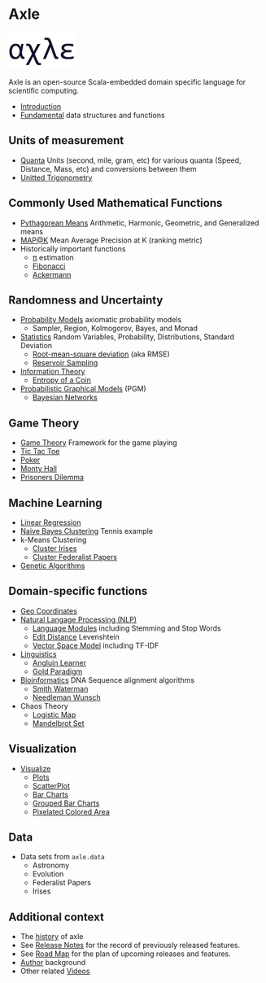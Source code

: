 # Axle

![axle](/images/axle.png)

Axle is an open-source Scala-embedded domain specific language for scientific computing.

* [Introduction](introduction/Introduction.md)
* [Fundamental](fundamental/Fundamental.md) data structures and functions

## Units of measurement

* [Quanta](units/Quanta.md) Units (second, mile, gram, etc) for various quanta (Speed, Distance, Mass, etc) and conversions between them
* [Unitted Trigonometry](units/UnittedTrigonometry.md)

## Commonly Used Mathematical Functions

* [Pythagorean Means](math/PythagoreanMeans.md) Arithmetic, Harmonic, Geometric, and Generalized means
* [MAP@K](math/MeanAveragePrecisionAtK.md) Mean Average Precision at K (ranking metric)
* Historically important functions
  * [π](math/Pi.md) estimation
  * [Fibonacci](math/Fibonacci.md)
  * [Ackermann](math/Ackermann.md)

## Randomness and Uncertainty

* [Probability Models](random_uncertain/ProbabilityModel.md) axiomatic probability models
  * Sampler, Region, Kolmogorov, Bayes, and Monad
* [Statistics](random_uncertain/Statistics.md) Random Variables, Probability, Distributions, Standard Deviation
  * [Root-mean-square deviation](random_uncertain/RootMeanSquareDeviation.md) (aka RMSE)
  * [Reservoir Sampling](random_uncertain/ReservoirSampling.md)
* [Information Theory](random_uncertain/InformationTheory.md)
  * [Entropy of a Coin](random_uncertain/CoinEntropy.md)
* [Probabilistic Graphical Models](random_uncertain/ProbabilisticGraphicalModels.md) (PGM)
  * [Bayesian Networks](random_uncertain/BayesianNetworks.md)

## Game Theory

* [Game Theory](game_theory/GameTheory.md) Framework for the game playing
* [Tic Tac Toe](game_theory/TicTacToe.md)
* [Poker](game_theory/Poker.md)
* [Monty Hall](game_theory/MontyHall.md)
* [Prisoners Dilemma](game_theory/PrisonersDilemma.md)

## Machine Learning

* [Linear Regression](machine_learning/LinearRegression.md)
* [Naive Bayes Clustering](machine_learning/NaiveBayesClassifier.md) Tennis example
* k-Means Clustering
  * [Cluster Irises](machine_learning/ClusterIrises.md)
  * [Cluster Federalist Papers](machine_learning/ClusterFederalistPapers.md)
* [Genetic Algorithms](machine_learning/GeneticAlgorithms.md)

## Domain-specific functions

* [Geo Coordinates](math/GeoCoordinates.md)
* [Natural Langage Processing (NLP)](text/NaturalLanguageProcessing.md)
  * [Language Modules](text/LanguageModules.md) including Stemming and Stop Words
  * [Edit Distance](text/EditDistance.md) Levenshtein
  * [Vector Space Model](text/VectorSpaceModel.md) including TF-IDF
* [Linguistics](text/Linguistics.md)
  * [Angluin Learner](text/AngluinLearner.md)
  * [Gold Paradigm](text/GoldParadigm.md)
* [Bioinformatics](bioinformatics/Bioinformatics.md) DNA Sequence alignment algorithms
  * [Smith Waterman](bioinformatics/SmithWaterman.md)
  * [Needleman Wunsch](bioinformatics/NeedlemanWunsch.md)
* Chaos Theory
  * [Logistic Map](chaos_theory/LogisticMap.md)
  * [Mandelbrot Set](chaos_theory/Mandelbrot.md)

## Visualization

* [Visualize](visualization/Visualize.md)
  * [Plots](visualization/Plots.md)
  * [ScatterPlot](visualization/ScatterPlot.md)
  * [Bar Charts](visualization/BarCharts.md)
  * [Grouped Bar Charts](visualization/GroupedBarCharts.md)
  * [Pixelated Colored Area](visualization/PixelatedColoredArea.md)

## Data

* Data sets from `axle.data`
  * Astronomy
  * Evolution
  * Federalist Papers
  * Irises

## Additional context

* The [history](appendix/History.md) of axle
* See [Release Notes](appendix/ReleaseNotes.md) for the record of previously released features.
* See [Road Map](appendix/RoadMap.md) for the plan of upcoming releases and features.
* [Author](appendix/Author.md) background
* Other related [Videos](appendix/Videos.md)
